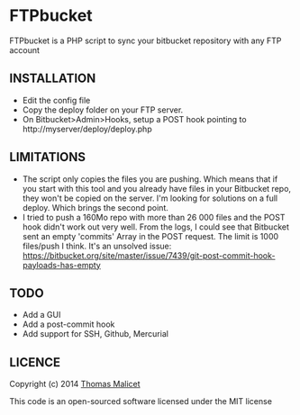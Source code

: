FTPbucket
=========


FTPbucket is a PHP script to sync your bitbucket repository with any FTP account

INSTALLATION
------------

- Edit the config file
- Copy the deploy folder on your FTP server.
- On Bitbucket>Admin>Hooks, setup a POST hook pointing to http://myserver/deploy/deploy.php

LIMITATIONS
-----------

- The script only copies the files you are pushing. Which means that if you start with this tool and you already have files in your Bitbucket repo, they won't be copied on the server. I'm looking for solutions on a full deploy. Which brings the second point.
- I tried to push a 160Mo repo with more than 26 000 files and the POST hook didn't work out very well. From the logs, I could see that Bitbucket sent an empty 'commits' Array in the POST request. The limit is 1000 files/push I think. It's an unsolved issue: https://bitbucket.org/site/master/issue/7439/git-post-commit-hook-payloads-has-empty

TODO
----

- Add a GUI
- Add a post-commit hook
- Add support for SSH, Github, Mercurial


LICENCE
-------
Copyright (c) 2014 [Thomas Malicet](http://www.thomasmalicet.com/)

This code is an open-sourced software licensed under the MIT license